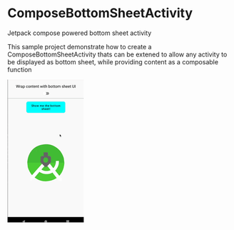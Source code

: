 # ComposeBottomSheetActivity
Jetpack compose powered bottom sheet activity

This sample project demonstrate how to create a ComposeBottomSheetActivity thats can be extened to allow any activity to be displayed as bottom sheet,
 while providing content as a composable function

![](https://github.com/zivkesten/ComposeBottomSheetActivity/blob/master/composeBottomSheet.gif)
